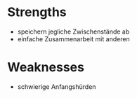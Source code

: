 # Strengths 

- speichern jegliche Zwischenstände ab
- einfache Zusammenarbeit mit anderen 

# Weaknesses

- schwierige Anfangshürden